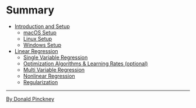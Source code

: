 # Summary


- [Introduction and Setup](ch1-setup/intro.md)
    - [macOS Setup](ch1-setup/mac.md)
    - [Linux Setup](ch1-setup/linux.md)
    - [Windows Setup](ch1-setup/windows.md)
- [Linear Regression](ch2-linreg/intro.md)
    - [Single Variable Regression](ch2-linreg/2017-12-03-single-variable.md)
    - [Optimization Algorithms & Learning Rates (optional)]()
    - [Multi Variable Regression]()
    - [Nonlinear Regression]()
    - [Regularization]()
---
[By Donald Pinckney](http://index)
